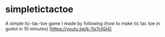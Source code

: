 # simpletictactoe
A simple tic-tac-toe game I made by following (how to make tic tac toe in godot in 10 minutes) [https://youtu.be/k-1ls7ctQj4]

